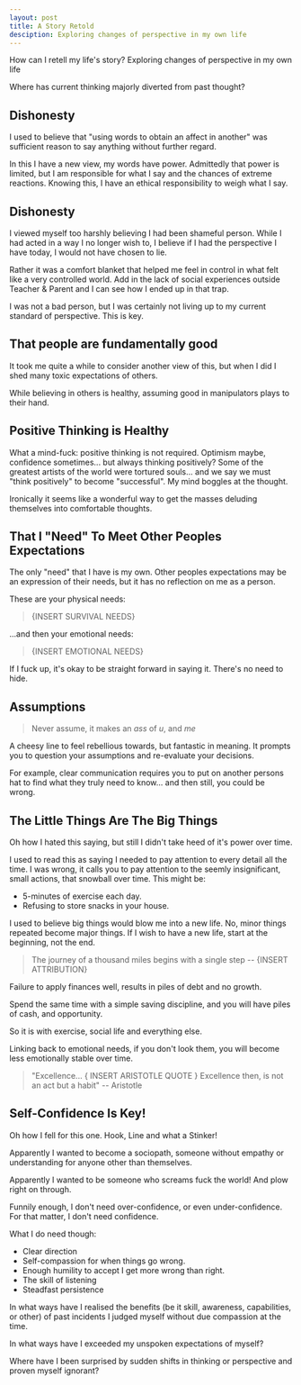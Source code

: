 ```yaml
---
layout: post
title: A Story Retold
desciption: Exploring changes of perspective in my own life
---
```


How can I retell my life's story? Exploring changes of perspective in my own life

Where has current thinking majorly diverted from past thought?

## Dishonesty

I used to believe that "using words to obtain an affect in another" was sufficient reason to say anything without further regard.

In this I have a new view, my words have power. Admittedly that power is limited, but I am responsible for what I say and the chances of extreme reactions. Knowing this, I have an ethical responsibility to weigh what I say.

## Dishonesty
I viewed myself too harshly believing I had been shameful person. While I had acted in a way I no longer wish to, I believe if I had the perspective I have today, I would not have chosen to lie.

Rather it was a comfort blanket that helped me feel in control in what felt like a very controlled world. Add in the lack of social experiences outside Teacher & Parent and I can see how I ended up in that trap.

I was not a bad person, but I was certainly not living up to my current standard of perspective. This is key.

## That people are fundamentally good

It took me quite a while to consider another view of this, but when I did I shed many toxic expectations of others.

While believing in others is healthy, assuming good in manipulators plays to their hand.

## Positive Thinking is Healthy
What a mind-fuck: positive thinking is not required. Optimism maybe, confidence sometimes... but always thinking positively? Some of the greatest artists of the world were tortured souls... and we say we must "think positively" to become "successful". My mind boggles at the thought.

Ironically it seems like a wonderful way to get the masses deluding themselves into comfortable thoughts.

## That I "Need" To Meet Other Peoples Expectations

The only "need" that I have is my own. Other peoples expectations may be an expression of their needs, but it has no reflection on me as a person.

These are your physical needs:
> {INSERT SURVIVAL NEEDS}

...and then your emotional needs:
> {INSERT EMOTIONAL NEEDS}

If I fuck up, it's okay to be straight forward in saying it. There's no need to hide.

## Assumptions
> Never assume,
> it makes an _ass_ of _u_, and _me_ 

A cheesy line to feel rebellious towards, but fantastic in meaning. It prompts you to question your assumptions and re-evaluate your decisions.

For example, clear communication requires you to put on another persons hat to find what they truly need to know... and then still, you could be wrong.

## The Little Things Are The Big Things
Oh how I hated this saying, but still I didn't take heed of it's power over time. 

I used to read this as saying I needed to pay attention to every detail all the time. I was wrong, it calls you to pay attention to the seemly insignificant, small actions, that snowball over time. This might be:
 - 5-minutes of exercise each day. 
 - Refusing to store snacks in your house.

I used to believe big things would blow me into a new life. No, minor things repeated become major things. If I wish to have a new life, start at the beginning, not the end. 

> The journey of a thousand miles begins with a single step
> -- {INSERT ATTRIBUTION}

Failure to apply finances well, results in piles of debt and no growth.

Spend the same time with a simple saving discipline, and you will have piles of cash, and opportunity.

So it is with exercise, social life and everything else.

Linking back to emotional needs, if you don't look them, you will become less emotionally stable over time.

> "Excellence... { INSERT ARISTOTLE QUOTE }
> Excellence then, is not an act but a habit"
> -- Aristotle

## Self-Confidence Is Key!
Oh how I fell for this one. Hook, Line and what a Stinker! 

Apparently I wanted to become a sociopath, someone without empathy or understanding for anyone other than themselves.

Apparently I wanted to be someone who screams fuck the world! And plow right on through.

Funnily enough, I don't need over-confidence, or even under-confidence. For that matter, I don't need confidence.

What I do need though:
 - Clear direction
 - Self-compassion for when things go wrong. 
 - Enough humility to accept I get more wrong than right.
 - The skill of listening
 - Steadfast persistence

In what ways have I realised the benefits (be it skill, awareness, capabilities, or other) of past incidents I judged myself without due compassion at the time.

In what ways have I exceeded my unspoken expectations of myself?

Where have I been surprised by sudden shifts in thinking or perspective and proven myself ignorant?